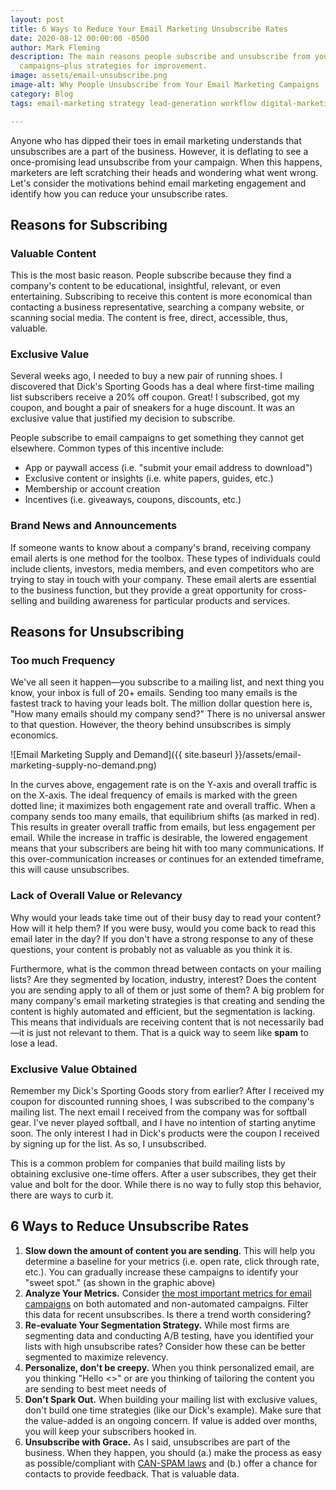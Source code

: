 ```yaml
---
layout: post
title: 6 Ways to Reduce Your Email Marketing Unsubscribe Rates
date: 2020-08-12 00:00:00 -0500
author: Mark Fleming
description: The main reasons people subscribe and unsubscribe from your email marketing
  campaigns—plus strategies for improvement.
image: assets/email-unsubscribe.png
image-alt: Why People Unsubscribe from Your Email Marketing Campaigns
category: Blog
tags: email-marketing strategy lead-generation workflow digital-marketing

---
```

Anyone who has dipped their toes in email marketing understands that unsubscribes are a part of the business. However, it is deflating to see a once-promising lead unsubscribe from your campaign. When this happens, marketers are left scratching their heads and wondering what went wrong. Let's consider the motivations behind email marketing engagement and identify how you can reduce your unsubscribe rates.

## Reasons for Subscribing

### Valuable Content

This is the most basic reason. People subscribe because they find a company's content to be educational, insightful, relevant, or even entertaining. Subscribing to receive this content is more economical than contacting a business representative, searching a company website, or scanning social media. The content is free, direct, accessible, thus, valuable.

### Exclusive Value

Several weeks ago, I needed to buy a new pair of running shoes. I discovered that Dick's Sporting Goods has a deal where first-time mailing list subscribers receive a 20% off coupon. Great! I subscribed, got my coupon, and bought a pair of sneakers for a huge discount. It was an exclusive value that justified my decision to subscribe.

People subscribe to email campaigns to get something they cannot get elsewhere. Common types of this incentive include:

* App or paywall access (i.e. "submit your email address to download")
* Exclusive content or insights (i.e. white papers, guides, etc.)
* Membership or account creation
* Incentives (i.e. giveaways, coupons, discounts, etc.)

### Brand News and Announcements

If someone wants to know about a company's brand, receiving company email alerts is one method for the toolbox. These types of individuals could include clients, investors,  media members, and even competitors who are trying to stay in touch with your company. These email alerts are essential to the business function, but they provide a great opportunity for cross-selling and building awareness for particular products and services.

## Reasons for Unsubscribing

### Too much Frequency

We've all seen it happen—you subscribe to a mailing list, and next thing you know, your inbox is full of 20+ emails. Sending too many emails is the fastest track to having your leads bolt. The million dollar question here is, "How many emails should my company send?" There is no universal answer to that question. However, the theory behind unsubscribes is simply economics.

![Email Marketing Supply and Demand]({{ site.baseurl }}/assets/email-marketing-supply-no-demand.png)

In the curves above, engagement rate is on the Y-axis and overall traffic is on the X-axis. The ideal frequency of emails is marked with the green dotted line; it maximizes both engagement rate and overall traffic. When a company sends too many emails, that equilibrium shifts (as marked in red). This results in greater overall traffic from emails, but less engagement per email. While the increase in traffic is desirable, the lowered engagement means that your subscribers are being hit with too many communications. If this over-communication increases or continues for an extended timeframe, this will cause unsubscribes.

### Lack of Overall Value or Relevancy

Why would your leads take time out of their busy day to read your content? How will it help them? If you were busy, would you come back to read this email later in the day? If you don't have a strong response to any of these questions, your content is probably not as valuable as you think it is. 

Furthermore, what is the common thread between contacts on your mailing lists? Are they segmented by location, industry, interest? Does the content you are sending apply to all of them or just some of them? A big problem for many company's email marketing strategies is that creating and sending the content is highly automated and efficient, but the segmentation is lacking. This means that individuals are receiving content that is not necessarily bad—it is just not relevant to them. That is a quick way to seem like **spam** to lose a lead.

### Exclusive Value Obtained

Remember my Dick's Sporting Goods story from earlier? After I received my coupon for discounted running shoes, I was subscribed to the company's mailing list. The next email I received from the company was for softball gear. I've never played softball, and I have no intention of starting anytime soon. The only interest I had in Dick's products were the coupon I received by signing up for the list. As so, I unsubscribed.

This is a common problem for companies that build mailing lists by obtaining exclusive one-time offers. After a user subscribes, they get their value and bolt for the door. While there is no way to fully stop this behavior, there are ways to curb it.

## 6 Ways to Reduce Unsubscribe Rates

1. **Slow down the amount of content you are sending**. This will help you determine a baseline for your metrics (i.e. open rate, click through rate, etc.). You can gradually increase these campaigns to identify your "sweet spot." (as shown in the graphic above)
2. **Analyze Your Metrics.** Consider [the most important metrics for email campaigns](https://blog.hubspot.com/marketing/metrics-email-marketers-should-be-tracking) on both automated and non-automated campaigns. Filter this data for recent unsubscribes. Is there a trend worth considering?
3. **Re-evaluate Your Segmentation Strategy.** While most firms are segmenting data and conducting A/B testing, have you identified your lists with high unsubscribe rates? Consider how these can be better segmented to maximize relevency.
4. **Personalize, don't be creepy.** When you think personalized email, are you thinking "Hello <<NAME>>" or are you thinking of tailoring the content you are sending to best meet needs of 
5. **Don't Spark Out.** When building your mailing list with exclusive values, don't build one time strategies (like our Dick's example). Make sure that the value-added is an ongoing concern. If value is added over months, you will keep your subscribers hooked in.
6. **Unsubscribe with Grace.** As I said, unsubscribes are part of the business. When they happen, you should (a.) make the process as easy as possible/compliant with [CAN-SPAM laws](https://www.ftc.gov/tips-advice/business-center/guidance/can-spam-act-compliance-guide-business) and (b.) offer a chance for contacts to provide feedback. That is valuable data.